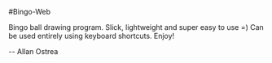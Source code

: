 #Bingo-Web

Bingo ball drawing program. Slick, lightweight and super easy to use =)
Can be used entirely using keyboard shortcuts.
Enjoy!

-- Allan Ostrea
